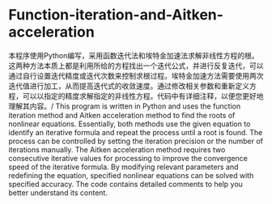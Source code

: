# Function-iteration-and-Aitken-acceleration
本程序使用Python编写，采用函数迭代法和埃特金加速法求解非线性方程的根。这两种方法本质上都是利用所给的方程找出一个迭代公式，并进行反复迭代，可以通过自行设置迭代精度或迭代次数来控制求根过程。埃特金加速方法需要使用两次迭代值进行加工，从而提高迭代式的收敛速度。通过修改相关参数和重新定义方程，可以以指定的精度求解指定的非线性方程。代码中有详细注释，以便您更好地理解其内容。/
This program is written in Python and uses the function iteration method and Aitken acceleration method to find the roots of nonlinear equations. Essentially, both methods use the given equation to identify an iterative formula and repeat the process until a root is found. The process can be controlled by setting the iteration precision or the number of iterations manually. The Aitken acceleration method requires two consecutive iterative values for processing to improve the convergence speed of the iterative formula. By modifying relevant parameters and redefining the equation, specified nonlinear equations can be solved with specified accuracy. The code contains detailed comments to help you better understand its content.
